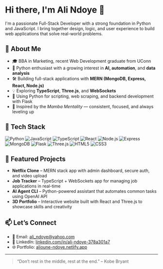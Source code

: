 # Hi there, I'm Ali Ndoye 👋

I'm a passionate Full-Stack Developer with a strong foundation in Python and JavaScript. I bring together design, logic, and user experience to build web applications that solve real-world problems.

## 🚀 About Me

- 🎓 BBA in Marketing, recent Web Development graduate from UConn
- 🧠 Python enthusiast with a growing interest in **AI, automation**, and **data analysis**
- 🛠️ Building full-stack applications with **MERN (MongoDB, Express, React, Node.js)**
- 💡 Exploring **TypeScript**, **Three.js**, and **WebSockets**
- 🐍 Using Python for scripting, web scraping, and backend development with Flask
- 🎯 Inspired by the *Mamba Mentality* — consistent, focused, and always leveling up

## 🧰 Tech Stack

![Python](https://img.shields.io/badge/Python-3776AB?logo=python&logoColor=white)
![JavaScript](https://img.shields.io/badge/JavaScript-F7DF1E?logo=javascript&logoColor=black)
![TypeScript](https://img.shields.io/badge/TypeScript-3178C6?logo=typescript&logoColor=white)
![React](https://img.shields.io/badge/React-20232A?logo=react&logoColor=61DAFB)
![Node.js](https://img.shields.io/badge/Node.js-339933?logo=nodedotjs&logoColor=white)
![Express](https://img.shields.io/badge/Express.js-000000?logo=express&logoColor=white)
![MongoDB](https://img.shields.io/badge/MongoDB-4EA94B?logo=mongodb&logoColor=white)
![Flask](https://img.shields.io/badge/Flask-000000?logo=flask&logoColor=white)
![Three.js](https://img.shields.io/badge/Three.js-000000?logo=three.js&logoColor=white)
![HTML5](https://img.shields.io/badge/HTML5-E34F26?logo=html5&logoColor=white)
![CSS3](https://img.shields.io/badge/CSS3-1572B6?logo=css3&logoColor=white)

## 📌 Featured Projects

- **Netflix Clone** – MERN stack app with admin dashboard, secure auth, and video upload
- **Job Tracker** – TypeScript + WebSockets app for managing job applications in real-time
- **AI Agent CLI** – Python-powered assistant that automates common tasks using OpenAI API
- **3D Portfolio** – Interactive website built with React and Three.js to showcase skills and creativity

## 📫 Let’s Connect

- 📧 Email: [ali_ndoye@yahoo.com](mailto:ali_ndoye@yahoo.com)
- 💼 LinkedIn: [linkedin.com/in/ali-ndoye-378a301a7](https://www.linkedin.com/in/ali-ndoye-378a301a7/)
- 🌐 Portfolio: [alioune-ndoye.netlify.app](https://alioune-ndoye.netlify.app/)

---

> “Don’t rest in the middle, rest at the end.” – Kobe Bryant
